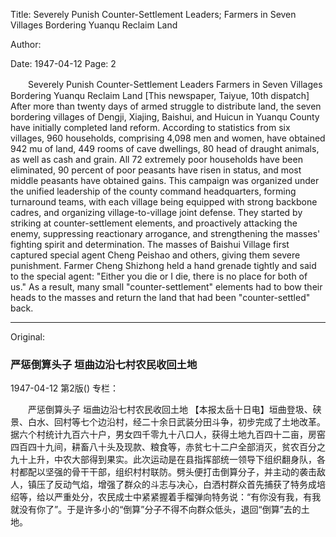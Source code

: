 Title: Severely Punish Counter-Settlement Leaders; Farmers in Seven Villages Bordering Yuanqu Reclaim Land

Author:

Date: 1947-04-12
Page: 2

　　Severely Punish Counter-Settlement Leaders
    Farmers in Seven Villages Bordering Yuanqu Reclaim Land
    [This newspaper, Taiyue, 10th dispatch] After more than twenty days of armed struggle to distribute land, the seven bordering villages of Dengji, Xiajing, Baishui, and Huicun in Yuanqu County have initially completed land reform. According to statistics from six villages, 960 households, comprising 4,098 men and women, have obtained 942 mu of land, 449 rooms of cave dwellings, 80 head of draught animals, as well as cash and grain. All 72 extremely poor households have been eliminated, 90 percent of poor peasants have risen in status, and most middle peasants have obtained gains. This campaign was organized under the unified leadership of the county command headquarters, forming turnaround teams, with each village being equipped with strong backbone cadres, and organizing village-to-village joint defense. They started by striking at counter-settlement elements, and proactively attacking the enemy, suppressing reactionary arrogance, and strengthening the masses' fighting spirit and determination. The masses of Baishui Village first captured special agent Cheng Peishao and others, giving them severe punishment. Farmer Cheng Shizhong held a hand grenade tightly and said to the special agent: "Either you die or I die, there is no place for both of us." As a result, many small "counter-settlement" elements had to bow their heads to the masses and return the land that had been "counter-settled" back.



<hr /> 

Original: 


### 严惩倒算头子  垣曲边沿七村农民收回土地

1947-04-12
第2版()
专栏：

　　严惩倒算头子
    垣曲边沿七村农民收回土地
    【本报太岳十日电】垣曲登圾、硖景、白水、回村等七个边沿村，经二十余日武装分田斗争，初步完成了土地改革。据六个村统计九百六十户，男女四千零九十八口人，获得土地九百四十二亩，房窑四百四十九间，耕畜八十头及现款、粮食等，赤贫七十二户全部消灭，贫农百分之九十上升，中农大部得到果实。此次运动是在县指挥部统一领导下组织翻身队，各村都配以坚强的骨干干部，组织村村联防。劈头便打击倒算分子，并主动的袭击敌人，镇压了反动气焰，增强了群众的斗志与决心，白洒村群众首先捕获了特务成培绍等，给以严重处分，农民成士中紧紧握着手榴弹向特务说：“有你没有我，有我就没有你了”。于是许多小的“倒算”分子不得不向群众低头，退回“倒算”去的土地。
